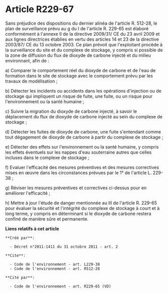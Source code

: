 # Article R229-67

Sans préjudice des dispositions du dernier alinéa de l'article R. 512-28, le plan de surveillance prévu au g du I de
l'article R. 229-65 est élaboré conformément à l'annexe II de la directive 2009/31/ CE du 23 avril 2009 et aux lignes
directrices établies en vertu des articles 14 et 23 de la directive 2003/87/ CE du 13 octobre 2003. Ce plan prévoit que
l'exploitant procède à la surveillance du site et du complexe de stockage, y compris si possible de la zone de diffusion du
flux de dioxyde de carbone injecté et du milieu environnant, afin de : 

a) Comparer le comportement réel du dioxyde de carbone et de l'eau de formation dans le site de stockage avec le comportement
prévu par les travaux de modélisation ; 

b) Détecter les incidents ou accidents dans les opérations d'injection ou de stockage qui impliquent un risque de fuite, une
fuite, ou un risque pour l'environnement ou la santé humaine ; 

c) Suivre la migration du dioxyde de carbone injecté, à savoir le déplacement du flux de dioxyde de carbone injecté au sein
du complexe de stockage ; 

d) Détecter les fuites de dioxyde de carbone, une fuite s'entendant comme tout dégagement de dioxyde de carbone à partir du
complexe de stockage ; 

e) Détecter des effets sur l'environnement ou la santé humaine, y compris les effets éventuels sur les nappes d'eau
souterraine autres que celles incluses dans le complexe de stockage ; 

f) Evaluer l'efficacité des mesures préventives et des mesures correctives mises en œuvre dans les circonstances prévues par
le 1° de l'article L. 229-38 ; 

g) Réviser les mesures préventives et correctives ci-dessus pour en améliorer l'efficacité ; 

h) Mettre à jour l'étude de danger mentionnée au III de l'article R. 229-65 pour évaluer la sécurité et l'intégrité du
complexe de stockage à court et à long terme, y compris en déterminant si le dioxyde de carbone restera confiné de manière
sûre et permanente.

**Liens relatifs à cet article**

	**Créé par**:

	  - Décret n°2011-1411 du 31 octobre 2011 - art. 2

	**Cite**:

	  - Code de l'environnement - art. L229-38
	  - Code de l'environnement - art. R512-28

	**Cité par**:

	  - Code de l'environnement - art. R229-65 (VD)

